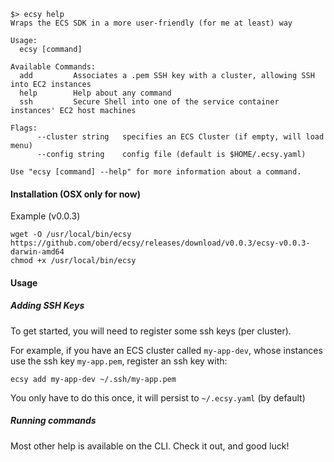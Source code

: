 ```
$> ecsy help
Wraps the ECS SDK in a more user-friendly (for me at least) way

Usage:
  ecsy [command]

Available Commands:
  add         Associates a .pem SSH key with a cluster, allowing SSH into EC2 instances
  help        Help about any command
  ssh         Secure Shell into one of the service container instances' EC2 host machines

Flags:
      --cluster string   specifies an ECS Cluster (if empty, will load menu)
      --config string    config file (default is $HOME/.ecsy.yaml)

Use "ecsy [command] --help" for more information about a command.
```

#### Installation (OSX only for now)

Example (v0.0.3)

```
wget -O /usr/local/bin/ecsy https://github.com/oberd/ecsy/releases/download/v0.0.3/ecsy-v0.0.3-darwin-amd64
chmod +x /usr/local/bin/ecsy
```


#### Usage

##### Adding SSH Keys

To get started, you will need to register some ssh keys (per cluster).

For example, if you have an ECS cluster called `my-app-dev`, whose instances
use the ssh key `my-app.pem`, register an ssh key with:

```
ecsy add my-app-dev ~/.ssh/my-app.pem
```

You only have to do this once, it will persist to `~/.ecsy.yaml` (by default)

##### Running commands

Most other help is available on the CLI.  Check it out, and good luck!

